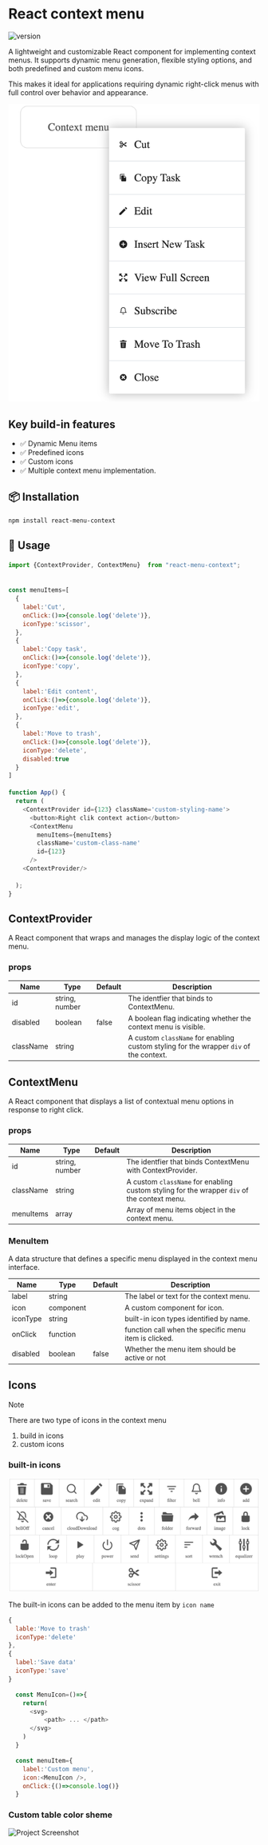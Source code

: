 # React context menu

![version](https://img.shields.io/badge/version-0.0.1-blue.svg)

A lightweight and customizable React component for implementing context menus. It supports dynamic menu generation, flexible styling options,
and both predefined and custom menu icons.

This makes it ideal for applications requiring dynamic right-click menus with full control over behavior and appearance.

![Project Screenshot](./Screenshot-context-menu.png)

## Key build-in features

- ✅ Dynamic Menu items 
- ✅ Predefined icons
- ✅ Custom icons
- ✅ Multiple context menu implementation.


## 📦 Installation

```bash
npm install react-menu-context
```
## 🚀 Usage

```js
import {ContextProvider, ContextMenu}  from "react-menu-context";


const menuItems=[
  {
    label:'Cut',  
    onClick:()=>{console.log('delete')},
    iconType:'scissor',
  },
  {
    label:'Copy task',
    onClick:()=>{console.log('delete')},
    iconType:'copy',
  },
  {
    label:'Edit content',
    onClick:()=>{console.log('delete')},
    iconType:'edit',
  },
  {
    label:'Move to trash',
    onClick:()=>{console.log('delete')},
    iconType:'delete',
    disabled:true
  }
]

function App() {
  return (
    <ContextProvider id={123} className='custom-styling-name'>
      <button>Right clik context action</button>
      <ContextMenu 
        menuItems={menuItems}
        className='custom-class-name'
        id={123}
      />
    <ContextProvider/>
    
  );
}
```

## ContextProvider
A React component that wraps and manages the display logic of the context menu.

### props

| Name | Type | Default | Description |
| ---  | ---  | ------  | -------     |
| id   | string, number |             | The identfier that binds to ContextMenu.                       |
| disabled | boolean    |   false     | A boolean flag indicating whether the context menu is visible. |
| className| string     |             | A custom `className` for enabling custom styling for the wrapper `div` of the context. |

## ContextMenu
A React component that displays a list of contextual menu options in response to right click.

### props
| Name | Type | Default | Description |
| ---  | ---  | ------  | -------     |
| id   | string, number |             | The identfier that binds ContextMenu with ContextProvider.     |
| className | string    |             | A custom `className` for enabling custom styling for the wrapper `div` of the context menu. |
| menuItems | array     |             | Array of menu items object in the context menu. |

### MenuItem
A data structure that defines a specific menu displayed in the context menu interface.

| Name | Type | Default | Description |
| ---  | ---  | ------  | -------     |
| label| string |                     | The label or text for the context menu.               |
| icon | component |                  | A custom component for icon.                          |
| iconType| string |                  | built-in icon types identified by name.               |
| onClick | function |                | function call when the specific menu item is clicked. |
| disabled | boolean | false          | Whether the menu item should be active or not         |



## Icons
>[!NOTE]
>There are two type of icons in the context menu
>1. build in icons
>2. custom icons

### built-in icons

![build-in icons](./Screenshot-icons.png)

The built-in icons can be added to the menu item by `icon name`
```js
{
  lable:'Move to trash'
  iconType:'delete'
},
{
  label:'Save data'
  iconType:'save'
}
```


```js
  const MenuIcon=()=>{
    return(
      <svg>
          <path> ... </path>
      </svg>
    )
  }
```
```js
  const menuItem={
    label:'Custom menu',
    icon:<MenuIcon />,
    onClick:{()=>console.log()}
  }
```


### Custom table color sheme
![Project Screenshot](src/assets/images/theme-green.png)

